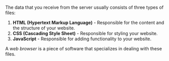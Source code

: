 The data that you receive from the server usually consists of three types of files:
1. **HTML (Hypertext Markup Language)** - Responsible for the content and the structure of your website.
2. **CSS (Cascading Style Sheet)** - Responsible for styling your website.
3. **JavaScript** - Responsible for adding functionality to your website.

A *web browser* is a piece of software that specializes in dealing with these files.